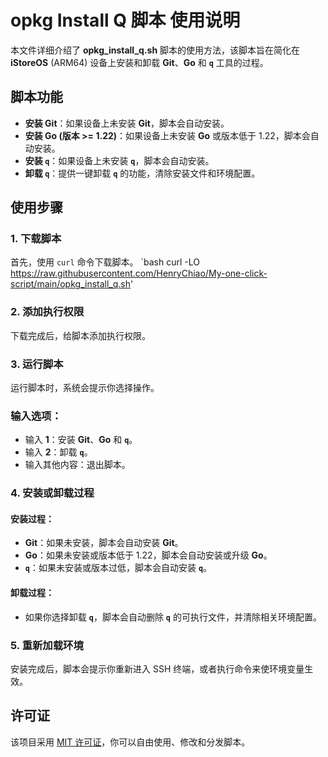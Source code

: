 # opkg Install Q 脚本 使用说明

本文件详细介绍了 **opkg_install_q.sh** 脚本的使用方法，该脚本旨在简化在 **iStoreOS** (ARM64) 设备上安装和卸载 **Git**、**Go** 和 **`q`** 工具的过程。

## 脚本功能

- **安装 Git**：如果设备上未安装 **Git**，脚本会自动安装。
- **安装 Go (版本 >= 1.22)**：如果设备上未安装 **Go** 或版本低于 1.22，脚本会自动安装。
- **安装 `q`**：如果设备上未安装 **`q`**，脚本会自动安装。
- **卸载 `q`**：提供一键卸载 **`q`** 的功能，清除安装文件和环境配置。

## 使用步骤

### 1. 下载脚本

首先，使用 `curl` 命令下载脚本。
`bash
curl -LO https://raw.githubusercontent.com/HenryChiao/My-one-click-script/main/opkg_install_q.sh'

### 2. 添加执行权限

下载完成后，给脚本添加执行权限。

### 3. 运行脚本

运行脚本时，系统会提示你选择操作。

### 输入选项：

- 输入 **1**：安装 **Git**、**Go** 和 **`q`**。
- 输入 **2**：卸载 **`q`**。
- 输入其他内容：退出脚本。

### 4. 安装或卸载过程

#### 安装过程：

- **Git**：如果未安装，脚本会自动安装 **Git**。
- **Go**：如果未安装或版本低于 1.22，脚本会自动安装或升级 **Go**。
- **`q`**：如果未安装或版本过低，脚本会自动安装 **`q`**。

#### 卸载过程：

- 如果你选择卸载 **`q`**，脚本会自动删除 **`q`** 的可执行文件，并清除相关环境配置。

### 5. 重新加载环境

安装完成后，脚本会提示你重新进入 SSH 终端，或者执行命令来使环境变量生效。

## 许可证

该项目采用 [MIT 许可证](https://opensource.org/licenses/MIT)，你可以自由使用、修改和分发脚本。
